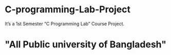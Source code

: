# C-programming-Lab-Project
It’s a 1st Semester “C Programming Lab” Course Project.

# "All Public university of Bangladesh"


